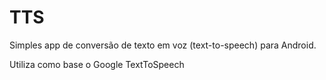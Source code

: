# TTS
<p>Simples app de conversão de texto em voz (text-to-speech) para Android.
<p>Utiliza como base o Google TextToSpeech

